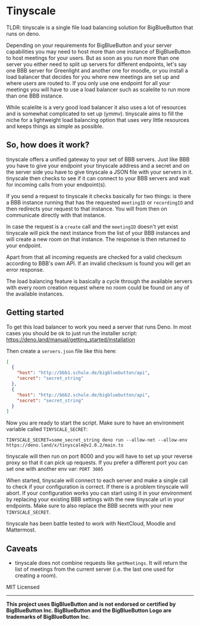# Tinyscale

TLDR: tinyscale is a single file load balancing solution for BigBlueButton that
runs on deno.

Depending on your requirements for BigBlueButton and your server capabilities
you may need to host more than one instance of BigBlueButton to host meetings
for your users. But as soon as you run more than one server you either need to
split up servers for different endpoints, let's say one BBB server for
Greenlight and another one for moodle, or you install a load balancer that
decides for you where new meetings are set up and where users are routed to. If
you only use one endpoint for all your meetings you will have to use a load
balancer such as scalelite to run more than one BBB instance.

While scalelite is a very good load balancer it also uses a lot of resources and
is somewhat complicated to set up (ymmv). tinyscale aims to fill the niche for a
lightweight load balancing option that uses very little resources and keeps
things as simple as possible.

## So, how does it work?

tinyscale offers a unified gateway to your set of BBB servers. Just like BBB you
have to give your endpoint your tinyscale address and a secret and on the server
side you have to give tinyscale a JSON file with your servers in it. tinyscale
then checks to see if it can connect to your BBB servers and wait for incoming
calls from your endpoint(s).

If you send a request to tinyscale it checks basically for two things: is there
a BBB instance running that has the requested `meetingID` or `recordingID` and
then redirects your request to that instance. You will from then on communicate
directly with that instance.

In case the request is a `create` call and the `meetingID` doesn't yet exist
tinyscale will pick the next instance from the list of your BBB instances and
will create a new room on that instance. The response is then returned to your
endpoint.

Apart from that all incoming requests are checked for a valid checksum according
to BBB's own API. If an invalid checksum is found you will get an error
response.

The load balancing feature is basically a cycle through the available servers
with every room creation request where no room could be found on any of the
available instances.

## Getting started

To get this load balancer to work you need a server that runs Deno. In most
cases you should be ok to just run the installer script:
https://deno.land/manual/getting_started/installation

Then create a `servers.json` file like this here:

```json
[
  {
    "host": "http://bbb1.schule.de/bigbluebutton/api",
    "secret": "secret_string"
  },
  {
    "host": "http://bbb2.schule.de/bigbluebutton/api",
    "secret": "secret_string"
  }
]
```

Now you are ready to start the script. Make sure to have an environment variable
called `TINYSCALE_SECRET`:

    TINYSCALE_SECRET=some_secret_string deno run --allow-net --allow-env https://deno.land/x/tinyscale@v2.0.2/main.ts

tinyscale will then run on port 8000 and you will have to set up your reverse
proxy so that it can pick up requests. If you prefer a different port you can
set one with another env var: `PORT 3005`

When started, tinyscale will connect to each server and make a single call to
check if your configuration is correct. If there is a problem tinyscale will
abort. If your configuration works you can start using it in your environment by
replacing your existing BBB settings with the new tinyscale url in your
endpoints. Make sure to also replace the BBB secrets with your new
`TINYSCALE_SECRET`.

tinyscale has been battle tested to work with NextCloud, Moodle and Mattermost.

## Caveats

- tinyscale does not combine requests like `getMeetings`. It will return the
  list of meetings from the current server (i.e. the last one used for creating
  a room).

MIT Licensed

---

**This project uses BigBlueButton and is not endorsed or certified by
BigBlueButton Inc. BigBlueButton and the BigBlueButton Logo are trademarks of
BigBlueButton Inc.**
